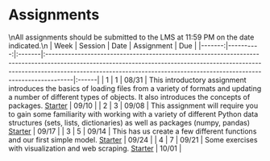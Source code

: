 Assignments
============================

\nAll assignments should be submitted to the LMS at 11:59 PM on the date indicated.\n
|   Week |   Session | Date   | Assignment                                                                                                                                                                                                                                        | Due   |
|-------:|----------:|:-------|:--------------------------------------------------------------------------------------------------------------------------------------------------------------------------------------------------------------------------------------------------|:------|
|      1 |         1 | 08/31  | This introductory assignment introduces the basics of loading files from a variety of formats and updating a number of different types of objects.  It also introduces the concepts of packages.  [Starter](../assignments/assignment1/01starter) | 09/10 |
|      2 |         3 | 09/08  | This assignment will require you to gain some familiarity with working with a variety of different Python data structures (sets, lists, dictionaries) as well as packages (numpy, pandas) [Starter](../assignments/assignment2/hm)                | 09/17 |
|      3 |         5 | 09/14  | This has us create a few different functions and our first simple model.  [Starter](../assignments/assignment3/hm)                                                                                                                                | 09/24 |
|      4 |         7 | 09/21  | Some exercises with visualization and web scraping. [Starter](../assignments/assignment3/hm)                                                                                                                                                      | 10/01 |